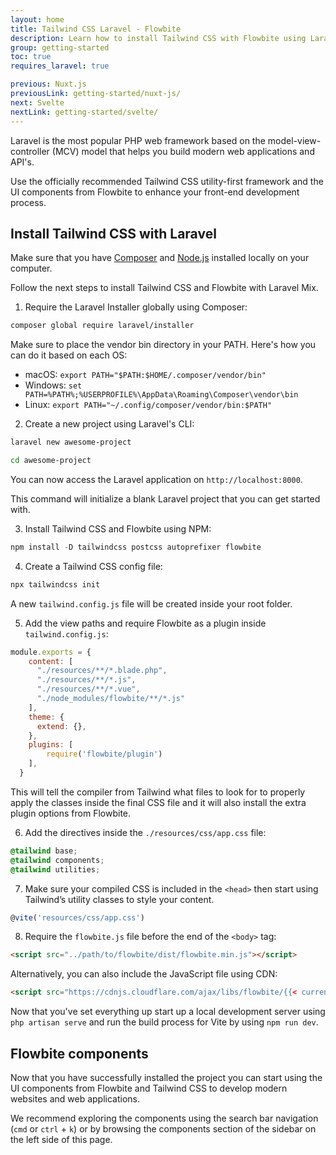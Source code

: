 ```yaml
---
layout: home
title: Tailwind CSS Laravel - Flowbite
description: Learn how to install Tailwind CSS with Flowbite using Laravel Mix and start building modern websites with the most popular PHP framework in the world
group: getting-started
toc: true
requires_laravel: true

previous: Nuxt.js
previousLink: getting-started/nuxt-js/
next: Svelte
nextLink: getting-started/svelte/
---
```


Laravel is the most popular PHP web framework based on the model-view-controller (MCV) model that helps you build modern web applications and API's.

Use the officially recommended Tailwind CSS utility-first framework and the UI components from Flowbite to enhance your front-end development process.

## Install Tailwind CSS with Laravel

Make sure that you have <a href="https://getcomposer.org/" rel="nofollow">Composer</a> and <a href="https://nodejs.org/en/" rel="nofollow">Node.js</a> installed locally on your computer.

Follow the next steps to install Tailwind CSS and Flowbite with Laravel Mix. 

1. Require the Laravel Installer globally using Composer:

```bash
composer global require laravel/installer
```

Make sure to place the vendor bin directory in your PATH. Here's how you can do it based on each OS:

- macOS: `export PATH="$PATH:$HOME/.composer/vendor/bin"`
- Windows: `set PATH=%PATH%;%USERPROFILE%\AppData\Roaming\Composer\vendor\bin`
- Linux: `export PATH="~/.config/composer/vendor/bin:$PATH"`

2. Create a new project using Laravel's CLI:

```bash
laravel new awesome-project

cd awesome-project
```

You can now access the Laravel application on `http://localhost:8000`.

This command will initialize a blank Laravel project that you can get started with.

3. Install Tailwind CSS and Flowbite using NPM:

```javascript
npm install -D tailwindcss postcss autoprefixer flowbite
```

4. Create a Tailwind CSS config file:

```bash
npx tailwindcss init
```

A new `tailwind.config.js` file will be created inside your root folder.

5. Add the view paths and require Flowbite as a plugin inside `tailwind.config.js`:

```javascript
module.exports = {
    content: [
      "./resources/**/*.blade.php",
      "./resources/**/*.js",
      "./resources/**/*.vue",
      "./node_modules/flowbite/**/*.js"
    ],
    theme: {
      extend: {},
    },
    plugins: [
        require('flowbite/plugin')
    ],
  }
```

This will tell the compiler from Tailwind what files to look for to properly apply the classes inside the final CSS file and it will also install the extra plugin options from Flowbite.

6. Add the directives inside the `./resources/css/app.css` file:

```css
@tailwind base;
@tailwind components;
@tailwind utilities;
```

7. Make sure your compiled CSS is included in the `<head>` then start using Tailwind’s utility classes to style your content.

```js
@vite('resources/css/app.css')
```

8. Require the `flowbite.js` file before the end of the `<body>` tag:

```html
<script src="../path/to/flowbite/dist/flowbite.min.js"></script>
```

Alternatively, you can also include the JavaScript file using CDN:

```html
<script src="https://cdnjs.cloudflare.com/ajax/libs/flowbite/{{< current_version >}}/flowbite.min.js"></script>
```

Now that you've set everything up start up a local development server using `php artisan serve` and run the build process for Vite by using `npm run dev`.

## Flowbite components

Now that you have successfully installed the project you can start using the UI components from Flowbite and Tailwind CSS to develop modern websites and web applications.

We recommend exploring the components using the search bar navigation (`cmd` or `ctrl` + `k`) or by browsing the components section of the sidebar on the left side of this page.

<!-- ## Boilerplate Github Repository

Download or clone the Flowbite Laravel Github boilerplate repository to get access to a project that already has Laravel, Tailwind CSS, and Flowbite set up for development.

```bash
git clone ...
``` -->